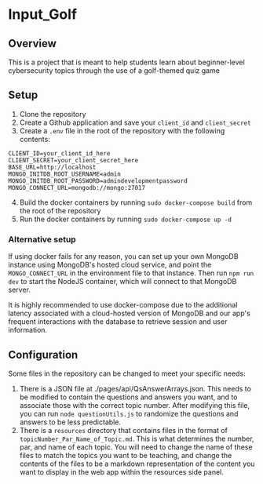 # Input\_Golf

## Overview
This is a project that is meant to help students learn about beginner-level cybersecurity topics through the use of a golf-themed quiz game

## Setup
1. Clone the repository
2. Create a Github application and save your `client_id` and `client_secret`
3. Create a `.env` file in the root of the repository with the following contents:
```
CLIENT_ID=your_client_id_here
CLIENT_SECRET=your_client_secret_here
BASE_URL=http://localhost
MONGO_INITDB_ROOT_USERNAME=admin
MONGO_INITDB_ROOT_PASSWORD=admindevelopmentpassword
MONGO_CONNECT_URL=mongodb://mongo:27017
```
4. Build the docker containers by running `sudo docker-compose build` from the root of the repository
5. Run the docker containers by running `sudo docker-compose up -d`

### Alternative setup
If using docker fails for any reason, you can set up your own MongoDB instance using MongoDB's hosted cloud service, and point the `MONGO_CONNECT_URL` in the environment file to that instance. Then run `npm run dev` to start the NodeJS container, which will connect to that MongoDB server.

It is highly recommended to use docker-compose due to the additional latency associated with a cloud-hosted version of MongoDB and our app's frequent interactions with the database to retrieve session and user information.

## Configuration
Some files in the repository can be changed to meet your specific needs:
1. There is a JSON file at ./pages/api/QsAnswerArrays.json. This needs to be modified to contain the questions and answers you want, and to associate those with the correct topic number. After modifying this file, you can run `node questionUtils.js` to randomize the questions and answers to be less predictable.
2. There is a `resources` directory that contains files in the format of `topicNumber_Par_Name_of_Topic.md`. This is what determines the number, par, and name of each topic. You will need to change the name of these files to match the topics you want to be teaching, and change the contents of the files to be a markdown representation of the content you want to display in the web app within the resources side panel.
